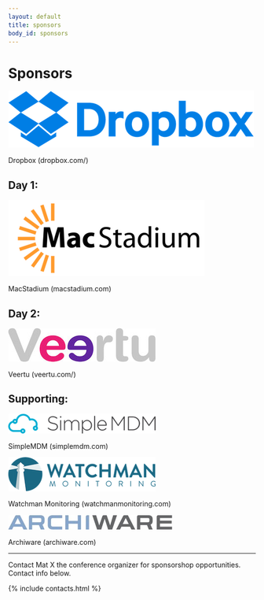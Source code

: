 ```yaml
---
layout: default
title: sponsors
body_id: sponsors
---
```


# Sponsors
<p><a href="https://www.dropbox.com/about" target="_blank"><img src="/assets/dropbox_blue500.png"></a></p>
<p>Dropbox (dropbox.com/)</p>

## Day 1:
<p><a href="https://www.macstadium.com" target="_blank"><img src="/assets/MacStadium_Logo.png"></a></p>
<p>MacStadium (macstadium.com)</p>

## Day 2:
<p><a href="https://veertu.com" target="_blank"><img src="/assets/Veertu-logo300.jpg"></a></p>
<p>Veertu (veertu.com/)</p>

## Supporting:
<p><a href="https://simplemdm.com" target="_blank"><img src="/assets/SimpleMDM-sml.png"></a></p>
<p>SimpleMDM (simplemdm.com)</p>
<p><a href="https://www.watchmanmonitoring.com" target="_blank"><img src="/assets/Watchman-Monitoring-logo-blue300.png"></a></p>
<p>Watchman Monitoring (watchmanmonitoring.com)</p>
<p><a href="http://www.archiware.com" target="_blank"><img src="/assets/archiware_logo.jpg"></a></p>
<p>Archiware (archiware.com)</p>
<hr>
Contact Mat X the conference organizer for sponsorshop opportunities. Contact info below.

{% include contacts.html %}

